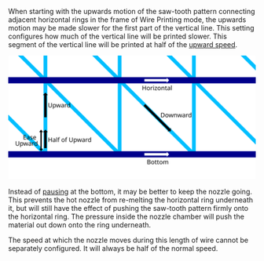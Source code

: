 When starting with the upwards motion of the saw-tooth pattern connecting adjacent horizontal rings in the frame of Wire Printing mode, the upwards motion may be made slower for the first part of the vertical line. This setting configures how much of the vertical line will be printed slower. This segment of the vertical line will be printed at half of the [upward speed](wireframe_printspeed_up.md).

![Where the different Wire Printing speeds apply](../images/wireframe_printspeed.svg)

Instead of [pausing](wireframe_bottom_delay.md) at the bottom, it may be better to keep the nozzle going. This prevents the hot nozzle from re-melting the horizontal ring underneath it, but will still have the effect of pushing the saw-tooth pattern firmly onto the horizontal ring. The pressure inside the nozzle chamber will push the material out down onto the ring underneath.

The speed at which the nozzle moves during this length of wire cannot be separately configured. It will always be half of the normal speed.